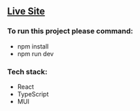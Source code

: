 ## [Live Site](https://voluble-bonbon-309644.netlify.app/)

### To run this project please command:
* npm install
* npm run dev

### Tech stack: 
* React
* TypeScript
* MUI 

